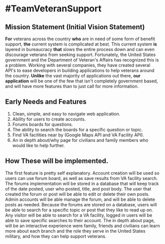 # #**T**eam**V**eteran**S**upport

## Mission Statement (Initial Vision Statement)

**For** veterans across the country **who** are in need of some form of benefit support, **the** current system is complicated at best. This current system **is** layered in bureaucracy **that** slows the entire process down and can even discourage veterans from seeking support. Fortunately, the United States government and the Department of Veteran's Affairs has recognized this is a problem. Working with several companies, they have created several API's to ease developers in building applications to help veterans around the country. **Unlike** the vast majority of applications out there, **our application** will be one of the few that isn't completely government based, and will have more features than to just call for more information.

## Early Needs and Features
1. Clean, simple, and easy to navigate web application.
2. Ability for users to create accounts.
3. Forums boards for questions.
4. The ability to search the boards for a specific question or topic.
5. Find VA facilities near by (Google Maps API and VA Facility API).
6. An in depth about/why page for civilians and family members who would like to help further.

## How These will be implemented.
The first feature is pretty self explanatory. Account creation will be used so users can use forum board, as well as save results from VA facility search. The forums implementation will be stored in a database that will keep track of the date posted, user who posted, title, and post body. The user that created the forum or post will be able to edit or delete their own posts. Admin accounts will be able manage the forum, and will be able to delete posts as needed. Because the forums are stored on a database, users will be able to search for a specific topic or post that they like to read up on. Any visitor will be able to search for a VA facility, logged in users will be able to save specific searches to their account. The in depth about page, will be an interactive experience were family, friends and civilians can learn more about each branch and the role they serve in the United States military, and how they can help support veterans. 